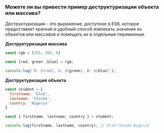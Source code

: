### Можете ли вы привести пример деструктуризации объекта или массива?

Деструктуризация - это выражение, доступное в ES6, которое предоставяет краткий и удобный способ извлекать значения из объектов или массивов и помещать их в отдельные переменные.

**Деструктуризация массива**
~~~~javascript
const rgb = [255, 200, 0]

const [red, green ,blue] = rgb;

console.log(`R: $(red), G: ${green}, B: ${blue}`);
~~~~

**Деструктуризация объекта**
~~~~javascript
const student = {
  firstname: 'Glad',
  lastname: 'Chinda',
  country: 'Nigeria'
}

const { firstname, lastname, country } = student;

console.log(firstname, lastname, country); // Glad Chinda Nigeria
~~~~
